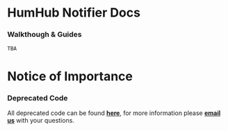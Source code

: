 # HumHub Notifier Docs

### Walkthough & Guides
`TBA`

# Notice of Importance

### Deprecated Code
All deprecated code can be found [**here**](old/deprecated-code.md), for more information please [**email us**](mailto:realgreenmeteor@gmail.com) with your questions.
